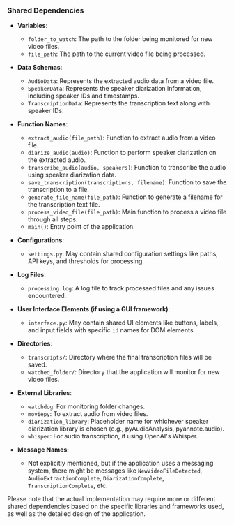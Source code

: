 ### Shared Dependencies

- **Variables**:
  - `folder_to_watch`: The path to the folder being monitored for new video files.
  - `file_path`: The path to the current video file being processed.

- **Data Schemas**:
  - `AudioData`: Represents the extracted audio data from a video file.
  - `SpeakerData`: Represents the speaker diarization information, including speaker IDs and timestamps.
  - `TranscriptionData`: Represents the transcription text along with speaker IDs.

- **Function Names**:
  - `extract_audio(file_path)`: Function to extract audio from a video file.
  - `diarize_audio(audio)`: Function to perform speaker diarization on the extracted audio.
  - `transcribe_audio(audio, speakers)`: Function to transcribe the audio using speaker diarization data.
  - `save_transcription(transcriptions, filename)`: Function to save the transcription to a file.
  - `generate_file_name(file_path)`: Function to generate a filename for the transcription text file.
  - `process_video_file(file_path)`: Main function to process a video file through all steps.
  - `main()`: Entry point of the application.

- **Configurations**:
  - `settings.py`: May contain shared configuration settings like paths, API keys, and thresholds for processing.

- **Log Files**:
  - `processing.log`: A log file to track processed files and any issues encountered.

- **User Interface Elements (if using a GUI framework)**:
  - `interface.py`: May contain shared UI elements like buttons, labels, and input fields with specific `id` names for DOM elements.

- **Directories**:
  - `transcripts/`: Directory where the final transcription files will be saved.
  - `watched_folder/`: Directory that the application will monitor for new video files.

- **External Libraries**:
  - `watchdog`: For monitoring folder changes.
  - `moviepy`: To extract audio from video files.
  - `diarization_library`: Placeholder name for whichever speaker diarization library is chosen (e.g., pyAudioAnalysis, pyannote.audio).
  - `whisper`: For audio transcription, if using OpenAI's Whisper.

- **Message Names**:
  - Not explicitly mentioned, but if the application uses a messaging system, there might be messages like `NewVideoFileDetected`, `AudioExtractionComplete`, `DiarizationComplete`, `TranscriptionComplete`, etc.

Please note that the actual implementation may require more or different shared dependencies based on the specific libraries and frameworks used, as well as the detailed design of the application.